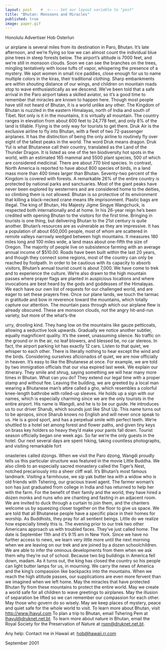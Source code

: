 ```yaml
---
layout: post    #  <---- Set our layout variable to "post"
title: "Bhutan: Monsoons and Miracles"  
published: true
image: paper.gif
---
```


Honolulu Advertiser Hob Osterlun

ur airplane is several miles from its destination in Paro, 
Bhutan. It’s late afternoon, and we’re flying so low we can 
almost count the individual blue pine trees in steep 
forests below. The airport’s altitude is 7000 feet, and 
we’re still in monsoon clouds. Soon we can see the branches 
on the trees, mingling tentatively with loose tufts of 
vapor, whispering the presence of a mystery. We spot women 
in small rice paddies, close enough for us to name multiple 
colors in the kiras, their traditional clothing. Sharp 
embankments are within shouting distance of our wings, and 
children on mountain roads stop to wave enthusiastically as 
we descend. We’ve been told that a safe arrival in the Paro 
airport takes a skilled aviator, so it’s a good time to 
remember that miracles are known to happen here. Though 
most people have still not heard of Bhutan, it is a world 
unlike any other. 
The Kingdom of Bhutan is nuzzled in the eastern Himalayas, 
north of India and south of Tibet. Not only is it in the 
mountains, it is virtually all mountain. The country ranges 
in elevation from about 600 feet to 24,778 feet, and only 
8% of the land is tillable. Flying is the only way for 
tourists to get there. Druk Air is the exclusive airline to 
fly into Bhutan, with a fleet of two 72-passenger 
airplanes. It has the distinction of being the only airline 
to routinely fly over eight of the tallest peaks in the 
world. 
The word Druk means dragon. Druk Yul is what Bhutanese call 
their country, translated as the Land of the Thunder 
Dragon. It is listed as one of the ten biodiversity hot 
spots in the world, with an estimated 165 mammal and 5500 
plant species, 500 of which are considered medicinal. There 
are about 770 bird species. In contrast, North America is 
reported to have about 800 species of birds, in a land mass 
more than 400 times larger than Bhutan. Seventy-two percent 
of the Kingdom is covered with forests. A remarkable 26% of 
the entire country is protected by national parks and 
sanctuaries. Most of the giant peaks have never been 
explored by westerners and are considered home to the 
deities, so climbing them is not allowed. Bhutan is so 
protective of its environment that killing a black-necked 
crane means life imprisonment. Plastic bags are illegal. 
The king of Bhutan, His Majesty Jigme Singye Wangchuck, is 
respected both internationally and at home. In his 26-year 
reign he’s been credited with opening Bhutan to the 
visitors for the first time. Bringing in tourists is one 
thing, but delivering Bhutan to the 21st century is quite 
another. Bhutan’s resources are as vulnerable as they are 
impressive. It has a population of about 650,000 people, 
most of whom are scattered in remote valleys narrowly 
wedged between high mountains. It measures 180 miles long 
and 100 miles wide, a land mass about one-fifth the size of 
Oregon. The majority of people live on subsistence farming 
with an average annual income of $510.00. Roads have been 
built within the last 20 years, and though they connect 
some regions, most of the country can only be reached by 
footpath. In order to be cautious with its capacity to 
absorb visitors, Bhutan’s annual tourist count is about 
7,000. 
We have come to trek and to experience the culture. We’re 
also drawn to the high mountain passes where prayer flags 
are planted in auspicious locations and where invocations 
are best heard by the gods and goddesses of the Himalayas. 
We each have our own list of requests for our challenged 
world, and are eager to set these prayers free. Once our 
plane lands, we touch the tarmac in gratitude and bow in 
reverence toward the mountains, which totally capture our 
attention. The mountain pass through which our airplane 
flew is already obscured. These are monsoon clouds, not the 
angry hit-and-run variety, but more of the what’s-the

urry, drooling kind. They hang low on the mountains like 
gauze petticoats, allowing a seductive look upwards. 
Gradually we notice another subtler, equally magnificent 
quality. It’s the sweet, unassuming silence. No traffic on 
the ground or in the air, no leaf blowers, and blessed be, 
no car stereos. In fact, the airport parking lot has 
exactly 12 cars. Listen to that quiet, we whisper to each 
other. There is literally nothing to hear except the wind 
and the birds. Considering ourselves aficionados of quiet, 
we are now officially in heaven. 
It’s easy to like the Bhutanese at once. For example, we 
are told by two immigration officials that our visa expired 
last week. We explain our itinerary. They smile and shrug, 
saying something we will hear many more times in Bhutan. 
What can you do? They extend our legal time with a proper 
stamp and without fee. Leaving the building, we are greeted 
by a local man wearing a Bhutanese man’s attire called a 
gho, which resembles a colorful knee-length bathrobe with 
rolled-up sleeves. He holds up a sign with our names, which 
is especially charming since we are the only tourists in 
the entire airport. His name is Wangdi, and he is to be our 
guide. He introduces us to our driver Sharub, which sounds 
just like Shut Up. This name turns out to be apropos, since 
Sharub knows no English and will never once speak to us. He 
is a good sport, and has a perpetual smile with perfect 
teeth. 
We’re shuttled to a hotel set among forest and flower 
paths, and given tiny keys on brass key holders so heavy 
they’d make your pants fall down. Tourist season officially 
began one week ago. So far we’re the only guests in the 
hotel. Our next several days are spent hiking, taking 
countless photographs, and visiting remarkable fort

onasteries called dzongs. When we visit the Paro dzong, 
Wangdi proudly tells us this particular structure was 
featured in the movie Little Buddha. We also climb to an 
especially sacred monastery called the Tiger’s Nest, 
notched precariously into a sheer cliff wall. It’s Bhutan’s 
most famous landmark. 
Visiting a farmhouse, we sip yak butter tea with a widow 
who is old friends with Tshering, our gracious travel 
agent. The farmer woman’s son has just graduated from 
college in India and has returned to help her with the 
farm. For the benefit of their family and the world, they 
have hired a dozen monks and nuns who are chanting and 
fasting in an adjacent room. We are invited to duck through 
a curtain to join them, and the chanters welcome us by 
squeezing closer together on the floor to give us space. We 
are told that all Bhutanese people have a specific place in 
their homes for worship. As Buddhists, they pray for all 
sentient beings. Little do we realize how especially timely 
this is. 
The evening prior to our trek two other Americans approach 
us with troubled faces. They’ve just called home. The date 
is September 11th and it’s 9:15 am in New York. Since we 
have no further access to news, we learn very little more 
until the next morning when we are leaving on our trek and 
are joined by a dozen schoolchildren. We are able to infer 
the ominous developments from them when we ask them why 
they’re out of school. Because two big buildings in America 
fell down, madam. As it turns out, the king has closed the 
country so his people can light butter lamps for us, in 
mourning. We carry the news of America and the king’s 
compassion like backpacks into the mountains. When we reach 
the high altitude passes, our supplications are even more 
fervent than we imagined when we left home. May the 
miracles that have protected Bhutan fly from these 
mountains to protect the entire world. May we create a 
world safe for all children to wave greetings to airplanes. 
May the illusion of separation be lifted so we can remember 
our compassion for each other. May those who govern do so 
wisely. May we keep places of mystery, peace and quiet safe 
for the whole world to visit. 
To learn more about Bhutan, visit http://www.lhayul.com To plan a trip to Bhutan, email Tshering Pem at 
lhayul@druknet.net.bt. To learn more about nature in 
Bhutan, email the Royal Society for the Preservation of 
Nature at rspn@druknet.net.bt.   

Any help: Contact me in Hawaii at: hob@hawaii.rr.com 



 

September 2001
